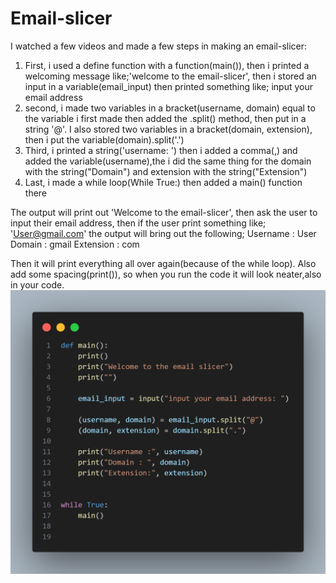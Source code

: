 # Email-slicer

I watched a few videos and made a few steps in making an email-slicer:

1. First, i used a define function with a function(main()), then i printed a welcoming message like;'welcome to the email-slicer', then i stored an input in a variable(email_input) then printed something like; input your email address 
2. second, i made two variables in a bracket(username, domain) equal to the variable i first made then added the .split() method, then put in a string '@'. I also stored two variables in a bracket(domain, extension), then i put the variable(domain).split('.')  
3. Third, i printed a string('username: ') then i added a comma(,) and added the variable(username),the i did the same thing for the domain with the string("Domain") and extension with the string("Extension")
4. Last, i made a while loop(While True:) then added a main() function there

The output will print out 'Welcome to the email-slicer', then ask the user to input their email address, then if the user print something like; 'User@gmail.com' the output will bring out the following; 
Username : User                           
Domain : gmail
Extension : com

Then it will print everything all over again(because of the while loop). Also add some spacing(print()), so when you run the code it will look neater,also in your code.
![alt text](./image.png)

